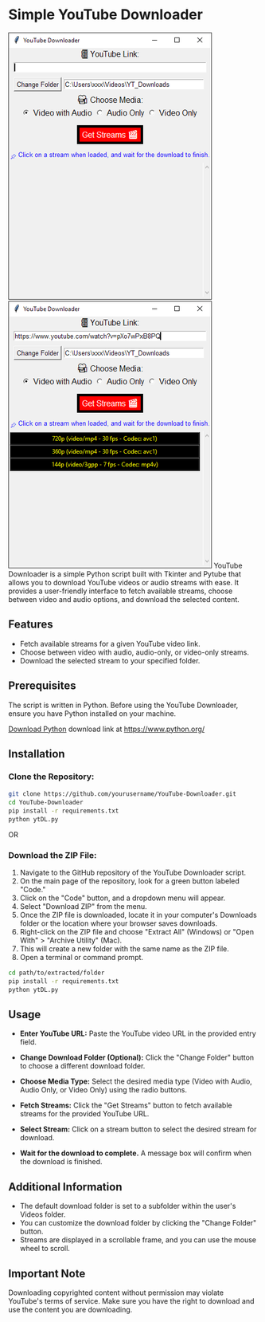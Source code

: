 # Simple YouTube Downloader

![Image 1](img/beforeFetch.png)
![Image 2](img/videoFetch.png)
YouTube Downloader is a simple Python script built with Tkinter and Pytube that allows you to download YouTube videos or audio streams with ease. It provides a user-friendly interface to fetch available streams, choose between video and audio options, and download the selected content.

## Features

- Fetch available streams for a given YouTube video link.
- Choose between video with audio, audio-only, or video-only streams.
- Download the selected stream to your specified folder.

## Prerequisites

The script is written in Python. Before using the YouTube Downloader, ensure you have Python installed on your machine.

[Download Python](https://www.python.org/) download link at https://www.python.org/

## Installation

### Clone the Repository:

```bash
git clone https://github.com/yourusername/YouTube-Downloader.git
cd YouTube-Downloader
pip install -r requirements.txt
python ytDL.py
```

OR

### Download the ZIP File:

1. Navigate to the GitHub repository of the YouTube Downloader script.
2. On the main page of the repository, look for a green button labeled "Code."
3. Click on the "Code" button, and a dropdown menu will appear.
4. Select "Download ZIP" from the menu.
5. Once the ZIP file is downloaded, locate it in your computer's Downloads folder or the location where your browser saves downloads.
6. Right-click on the ZIP file and choose "Extract All" (Windows) or "Open With" > "Archive Utility" (Mac).
7. This will create a new folder with the same name as the ZIP file.
8. Open a terminal or command prompt.

```bash
cd path/to/extracted/folder
pip install -r requirements.txt
python ytDL.py
```

## Usage

- **Enter YouTube URL:**
  Paste the YouTube video URL in the provided entry field.

- **Change Download Folder (Optional):**
  Click the "Change Folder" button to choose a different download folder.

- **Choose Media Type:**
  Select the desired media type (Video with Audio, Audio Only, or Video Only) using the radio buttons.

- **Fetch Streams:**
  Click the "Get Streams" button to fetch available streams for the provided YouTube URL.

- **Select Stream:**
  Click on a stream button to select the desired stream for download.

- **Wait for the download to complete.**
  A message box will confirm when the download is finished.

## Additional Information

- The default download folder is set to a subfolder within the user's Videos folder.
- You can customize the download folder by clicking the "Change Folder" button.
- Streams are displayed in a scrollable frame, and you can use the mouse wheel to scroll.

## Important Note

Downloading copyrighted content without permission may violate YouTube's terms of service. Make sure you have the right to download and use the content you are downloading.
